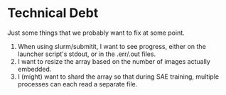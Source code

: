 # Technical Debt

Just some things that we probably want to fix at some point.

1. When using slurm/submitit, I want to see progress, either on the launcher script's stdout, or in the .err/.out files.
2. I want to resize the array based on the number of images actually embedded.
3. I (might) want to shard the array so that during SAE training, multiple processes can each read a separate file.
